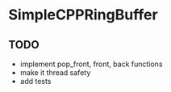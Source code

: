 # SimpleCPPRingBuffer

## TODO
- implement pop_front, front, back functions
- make it thread safety
- add tests 
